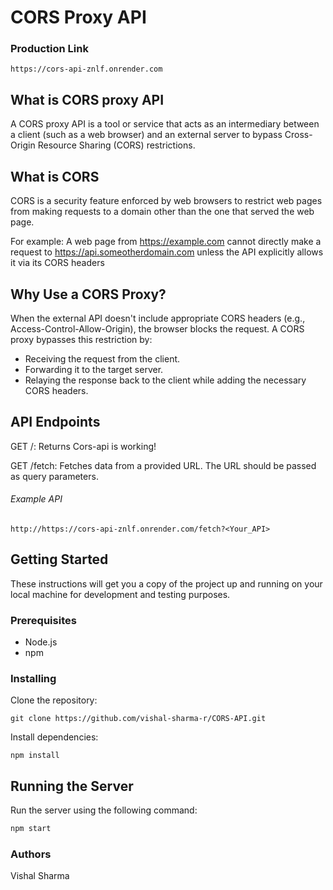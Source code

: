 # CORS Proxy API

### Production Link
```
https://cors-api-znlf.onrender.com
```


## What is CORS proxy API
A CORS proxy API is a tool or service that acts as an intermediary between a client (such as a web browser) and an external server to bypass Cross-Origin Resource Sharing (CORS) restrictions.

## What is CORS
CORS is a security feature enforced by web browsers to restrict web pages from making requests to a domain other than the one that served the web page.

For example:
A web page from https://example.com cannot directly make a request to https://api.someotherdomain.com unless the API explicitly allows it via its CORS headers
## Why Use a CORS Proxy?
When the external API doesn't include appropriate CORS headers (e.g., Access-Control-Allow-Origin), the browser blocks the request. A CORS proxy bypasses this restriction by:
* Receiving the request from the client.
* Forwarding it to the target server.
* Relaying the response back to the client while adding the necessary CORS headers.

## API Endpoints

GET /: Returns Cors-api is working!


GET /fetch: Fetches data from a provided URL. The URL should be passed as query parameters.

###### Example API

```
http://https://cors-api-znlf.onrender.com/fetch?<Your_API>
```
## Getting Started

These instructions will get you a copy of the project up and running on your local machine for development and testing purposes.

### Prerequisites

- Node.js
- npm

### Installing

 Clone the repository: 
 
```
git clone https://github.com/vishal-sharma-r/CORS-API.git
```

Install dependencies: 
```
npm install
```

## Running the Server

Run the server using the following command:

```bash
npm start
```
### Authors
Vishal Sharma 


